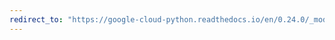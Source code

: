 ```yaml
---
redirect_to: "https://google-cloud-python.readthedocs.io/en/0.24.0/_modules/google/cloud/monitoring/group.html"
---
```

